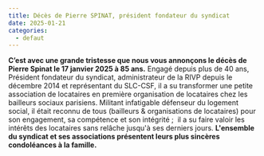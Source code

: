 ```yaml
---
title: Décès de Pierre SPINAT, président fondateur du syndicat
date: 2025-01-21
categories:
  - defaut
---
```

**C’est avec une grande tristesse que nous vous annonçons le décès de Pierre Spinat le 17 janvier 2025 à 85 ans.** Engagé depuis plus de 40 ans, Président fondateur du syndicat, administrateur de la RIVP depuis le décembre 2014 et représentant du SLC-CSF, il a su transformer une petite association de locataires en première organisation de locataires chez les bailleurs sociaux parisiens. Militant infatigable défenseur du logement social, il était reconnu de tous (bailleurs & organisations de locataires) pour son engagement, sa compétence et son intégrité ;  il a su faire valoir les intérêts des locataires sans relâche jusqu'à ses derniers jours. **L'ensemble du syndicat et ses associations présentent leurs plus sincères condoléances à la famille.**
